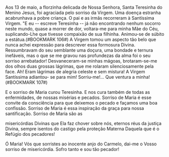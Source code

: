 
Aos 13 de maio, a florzinha delicada de Nossa Senhora, Santa Teresinha do Menino Jesus, foi agraciada pelo sorriso da Virgem. Uma doença estranha acabrunhava a pobre criança. O pai e as irmãs recorreram à Santíssima Virgem. "E eu -- escreve Teresinha -- já não encontrando nenhum socorro neste mundo, quase a morrer de dor, voltara-me para minha Mãe do Céu, suplicando-Lhe que tivesse compaixão de sua filhinha. Animou-se de súbito a estátua.(#BOOKMARK 106#) A Virgem tomou um aspecto tão belo que nunca achei expressão para descrever essa formosura Divina. Ressumbravam do seu semblante uma doçura, uma bondade e ternura inefáveis, mas o que se me gravou nas profundezas da alma foi o seu sorriso arrebatador! Desvaneceram-se minhas mágoas, brotaram-se-me dos olhos duas grossas lágrimas, que me rolaram silenciosamente pela face. Ah! Eram lágrimas de alegria celeste e sem mistura! A Virgem Santíssima adiantou- se para mim! Sorriu-me!\... Que ventura a minha!(#BOOKMARK 107#)

E o sorriso de Maria curou Teresinha. E nos cura também de todas as enfermidades, de nossas misérias e pecados. Sorriso de Maria é esse convite da consciência para que deixemos o pecado e façamos uma boa confissão. Sorriso de Maria é essa inspiração da graça para nossa santificação. Sorriso de Maria são as

misericórdias Divinas que Ela faz chover sobre nós, eternos réus da justiça Divina, sempre isentos do castigo pela proteção Materna Daquela que é o Refúgio dos pecadores!

Ó Maria! Vós que sorristes ao inocente anjo do Carmelo, dai-me o Vosso sorriso de misericórdia. Sofro tanto e sou tão pecador!

